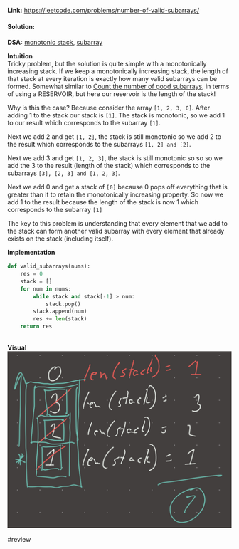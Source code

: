   
**Link:** https://leetcode.com/problems/number-of-valid-subarrays/  
#### Solution:  
  
**DSA:** [monotonic stack](../DSA/monotonic%20stack.md), [subarray](../DSA/subarray.md)  
  
**Intuition**  
Tricky problem, but the solution is quite simple with a monotonically increasing stack. If we keep a monotonically increasing stack, the length of that stack at every iteration is exactly how many valid subarrays can be formed. Somewhat similar to [Count the number of good subarrays](./Count%20the%20number%20of%20good%20subarrays.md), in terms of using a RESERVOIR, but here our reservoir is the length of the stack!  
  
Why is this the case? Because consider the array `[1, 2, 3, 0]`. After adding 1 to the stack our stack is `[1]`. The stack is monotonic, so we add 1 to our result which corresponds to the subarray `[1]`.   
  
Next we add 2 and get `[1, 2]`, the stack is still monotonic so we add 2 to the result which corresponds to the subarrays `[1, 2] and [2]`.   
  
Next we add 3 and get `[1, 2, 3]`, the stack is still monotonic so so so we add the 3 to the result (length of the stack) which corresponds to the subarrays `[3], [2, 3] and [1, 2, 3]`.  
  
Next we add 0 and get a stack of `[0]` because 0 pops off everything that is greater than it to retain the monotonically increasing property. So now we add 1 to the result because the length of the stack is now 1 which corresponds to the subarray `[1]`  
  
The key to this problem is understanding that every element that we add to the stack can form another valid subarray with every element that already exists on the stack (including itself).   
  
**Implementation**  
```python  
def valid_subarrays(nums):  
	res = 0  
	stack = []  
	for num in nums:  
		while stack and stack[-1] > num:  
			stack.pop()  
		stack.append(num)  
		res += len(stack)  
	return res  
  
```  
  
**Visual**   
![IMG_C78706BD982B-1.jpeg](./_pics/IMG_C78706BD982B-1.jpeg)  
  
  
#review 